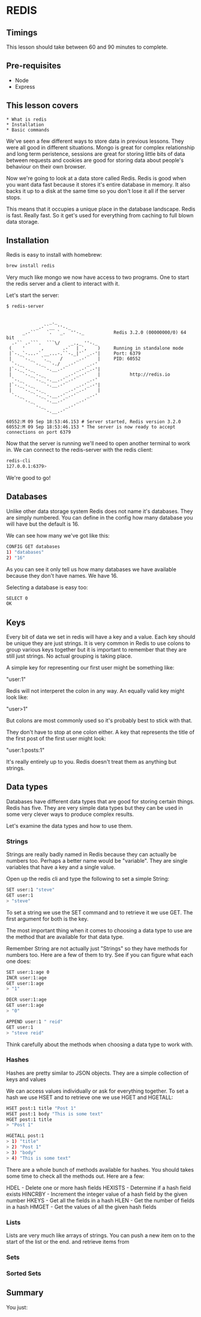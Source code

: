 # REDIS

## Timings

This lesson should take between 60 and 90 minutes to complete.

## Pre-requisites
* Node
* Express

## This lesson covers

	* What is redis
	* Installation
	* Basic commands

We've seen a few different ways to store data in previous lessons. They were all good in different situations. Mongo is great for complex relationship and long term peristence, sessions are great for storing little bits of data between requests and cookies are good for storing data about people's behaviour on their own browser. 

Now we're going to look at a data store called Redis. Redis is good when you want data fast because it stores it's entire database in memory. It also backs it up to a disk at the same time so you don't lose it all if the server stops.

This means that it occupies a unique place in the database landscape. Redis is fast. Really fast. So it get's used for everything from caching to full blown data storage.

## Installation

Redis is easy to install with homebrew:

```bash
brew install redis
```	

Very much like mongo we now have access to two programs. One to start the redis server and a client to interact with it.

Let's start the server:

```
$ redis-server


                _._                                                  
           _.-``__ ''-._                                             
      _.-``    `.  `_.  ''-._           Redis 3.2.0 (00000000/0) 64 bit
  .-`` .-```.  ```\/    _.,_ ''-._                                   
 (    '      ,       .-`  | `,    )     Running in standalone mode
 |`-._`-...-` __...-.``-._|'` _.-'|     Port: 6379
 |    `-._   `._    /     _.-'    |     PID: 60552
  `-._    `-._  `-./  _.-'    _.-'                                   
 |`-._`-._    `-.__.-'    _.-'_.-'|                                  
 |    `-._`-._        _.-'_.-'    |           http://redis.io        
  `-._    `-._`-.__.-'_.-'    _.-'                                   
 |`-._`-._    `-.__.-'    _.-'_.-'|                                  
 |    `-._`-._        _.-'_.-'    |                                  
  `-._    `-._`-.__.-'_.-'    _.-'                                   
      `-._    `-.__.-'    _.-'                                       
          `-._        _.-'                                           
              `-.__.-'                                               

60552:M 09 Sep 18:53:46.153 # Server started, Redis version 3.2.0
60552:M 09 Sep 18:53:46.153 * The server is now ready to accept connections on port 6379

```

Now that the server is running we'll need to open another terminal to work in. We can connect to the redis-server with the redis client:

```bash
redis-cli
127.0.0.1:6379> 
```

We're good to go!

## Databases

Unlike other data storage system Redis does not name it's databases. They are simply numbered. You can define in the config how many database you will have but the default is 16.

We can see how many we've got like this:

```bash
CONFIG GET databases
1) "databases"
2) "16"
```

As you can see it only tell us how many databases we have available because they don't have names. We have 16.

Selecting a database is easy too:

```bash
SELECT 0
OK
```

## Keys

Every bit of data we set in redis will have a key and a value. Each key should be unique they are just strings. It is very common in Redis to use colons to group various keys together but it is important to remember that they are still just strings. No actual grouping is taking place. 

A simple key for representing our first user might be something like:

"user:1"

Redis will not interperet the colon in any way. An equally valid key might look like:

"user>1"

But colons are most commonly used so it's probably best to stick with that.

They don't have to stop at one colon either. A key that represents the title of the first post of the first user might look:

"user:1:posts:1"

It's really entirely up to you. Redis doesn't treat them as anything but strings.



## Data types

Databases have different data types that are good for storing certain things. Redis has five. They are very simple data types but they can be used in some very clever ways to produce complex results.

Let's examine the data types and how to use them.

### Strings

Strings are really badly named in Redis because they can actually be numbers too. Perhaps a better name would be "variable". They are single variables that have a key and a single value.

Open up the redis cli and type the following to set a simple String:

```bash
SET user:1 "steve"
GET user:1
> "steve"
```

To set a string we use the SET command and to retrieve it we use GET. The first argument for both is the key.

The most important thing when it comes to choosing a data type to use are the method that are available for that data type. 

Remember String are not actually just "Strings" so they have methods for numbers too. Here are a few of them to try. See if you can figure what each one does:

```bash
SET user:1:age 0
INCR user:1:age
GET user:1:age
> "1"

DECR user:1:age
GET user:1:age
> "0"

APPEND user:1 " reid"
GET user:1
> "steve reid"
```

Think carefully about the methods when choosing a data type to work with.

### Hashes

Hashes are pretty similar to JSON objects. They are a simple collection of keys and values

We can access values individually or ask for everything together. To set a hash we use HSET and to retrieve one we use HGET and HGETALL:

```bash
HSET post:1 title "Post 1"
HSET post:1 body "This is some text"
HGET post:1 title
> "Post 1"

HGETALL post:1
> 1) "title"
> 2) "Post 1"
> 3) "body"
> 4) "This is some text"
```

There are a whole bunch of methods available for hashes. You should takes some time to check all the methods out. Here are a few:

HDEL - Delete one or more hash fields
HEXISTS - Determine if a hash field exists
HINCRBY - Increment the integer value of a hash field by the given number
HKEYS - Get all the fields in a hash
HLEN - Get the number of fields in a hash
HMGET - Get the values of all the given hash fields


### Lists

Lists are very much like arrays of strings. You can push a new item on to the start of the list or the end. and retrieve items from 

### Sets


### Sorted Sets




## Summary

You just:
	


	

	



